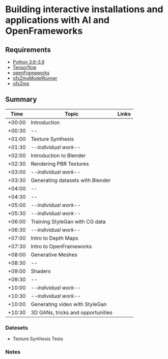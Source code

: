 # Building interactive installations and applications with AI and OpenFrameworks

<!-- This workshop explores the challenges of using machine learning models for interactive installations, hardware projects and live experiments. We will examine the trade-offs between frameworks, languages and hardware and the specific challenges of connecting ML systems with generative graphics and user input. Finally we will see one example using sockets to communicate between a Tensorflow runtime and OpenFrameworks. -->

## Requirements

* [Python 3.6–3.9](https://docs.python-guide.org/starting/installation/)
* [Tensorflow](https://www.tensorflow.org/install)
* [openFrameworks](https://openframeworks.cc/)
* [ofxZmgModelRunner](https://github.com/meredityman/ofxZmqModelRunner)
* [ofxZmq](https://github.com/meredityman/ofxZmq)

## Summary

| Time   | Topic                             | Links                |
|--------|-----------------------------------|----------------------|
| +00:00 | Introduction                      |                      |
| +00:30 | --                                |                      |
| +01:00 | Texture Synthesis                 |                      |
| +01:30 | _--individual work--_             |                      |
| +02:00 | Introduction to Blender           |                      |
| +02:30 | Rendering PBR Textures            |                      |
| +03:00 | _--individual work--_             |                      |
| +03:30 | Generating datasets with Blender  |                      |
| +04:00 | --                                |                      |
| +04:30 | --                                |                      |
| +05:00 | _--individual work--_             |                      |
| +05:30 | _--individual work--_             |                      |
| +06:00 | Training StyleGan with CG data    |                      |
| +06:30 | _--individual work--_             |                      |
| +07:00 | Intro to Depth Maps               |                      |
| +07:30 | Intro to OpenFrameworks           |                      |
| +08:00 | Generative Meshes                 |                      |
| +08:30 | --                                |                      |
| +09:00 | Shaders                           |                      |
| +09:30 | --                                |                      |
| +10:00 | _--individual work--_             |                      |
| +10:30 | _--individual work--_             |                      |
| +10:00 | Generating video with StyleGan    |                      |
| +10:30 | 3D GANs, tricks and opportunities |                      |


### Datesets

* Texture Synthesis Tests

### Notes
